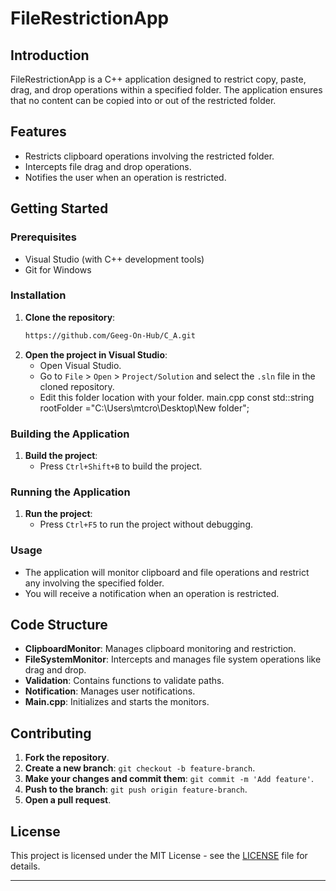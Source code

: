 # FileRestrictionApp

## Introduction
FileRestrictionApp is a C++ application designed to restrict copy, paste, drag, and drop operations within a specified folder. The application ensures that no content can be copied into or out of the restricted folder.

## Features
- Restricts clipboard operations involving the restricted folder.
- Intercepts file drag and drop operations.
- Notifies the user when an operation is restricted.

## Getting Started

### Prerequisites
- Visual Studio (with C++ development tools)
- Git for Windows

### Installation

1. **Clone the repository**:
    ```bash
   https://github.com/Geeg-On-Hub/C_A.git
    ```
2. **Open the project in Visual Studio**:
    - Open Visual Studio.
    - Go to `File` > `Open` > `Project/Solution` and select the `.sln` file in the cloned repository.
    - Edit this folder location with your folder. main.cpp
       const std::string rootFolder ="C:\\Users\\mtcro\\Desktop\\New folder";
        

### Building the Application

1. **Build the project**:
    - Press `Ctrl+Shift+B` to build the project.

### Running the Application

1. **Run the project**:
    - Press `Ctrl+F5` to run the project without debugging.

### Usage

- The application will monitor clipboard and file operations and restrict any involving the specified folder.
- You will receive a notification when an operation is restricted.

## Code Structure

- **ClipboardMonitor**: Manages clipboard monitoring and restriction.
- **FileSystemMonitor**: Intercepts and manages file system operations like drag and drop.
- **Validation**: Contains functions to validate paths.
- **Notification**: Manages user notifications.
- **Main.cpp**: Initializes and starts the monitors.

## Contributing

1. **Fork the repository**.
2. **Create a new branch**: `git checkout -b feature-branch`.
3. **Make your changes and commit them**: `git commit -m 'Add feature'`.
4. **Push to the branch**: `git push origin feature-branch`.
5. **Open a pull request**.

## License
This project is licensed under the MIT License - see the [LICENSE](LICENSE) file for details.

---

